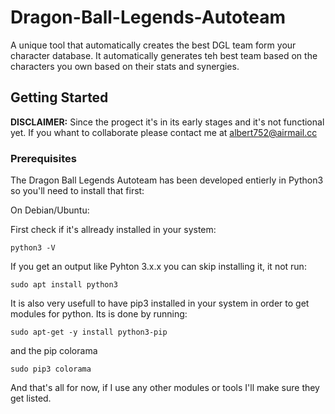 # Dragon-Ball-Legends-Autoteam
A unique tool that automatically creates the best DGL team form your character database. It automatically generates teh best team based on the characters you own based on their stats and synergies.
## Getting Started

**DISCLAIMER:** Since the progect it's in its early stages and it's not functional yet. If you whant to collaborate please contact me at albert752@airmail.cc

### Prerequisites


The Dragon Ball Legends Autoteam has been developed entierly in Python3 so you'll need to install that first:

On Debian/Ubuntu: 

First check if it's allready installed in your system:

```
python3 -V
```

If you get an output like Pyhton 3.x.x you can skip installing it, it not run:

```
sudo apt install python3
```

It is also very usefull to have pip3 installed in your system in order to get modules for python. Its is done by running: 

```
sudo apt-get -y install python3-pip
```

and the pip colorama

```
sudo pip3 colorama
```

And that's all for now, if I use any other modules or tools I'll make sure they get listed.

<!--
### Installing

A step by step series of examples that tell you how to get a development env running

Say what the step will be

```
Give the example
```

And repeat

```
until finished
```

End with an example of getting some data out of the system or using it for a little demo

## Running the tests

Explain how to run the automated tests for this system

### Break down into end to end tests

Explain what these tests test and why

```
Give an example
```

### And coding style tests

Explain what these tests test and why

```
Give an example
```

## Deployment

Add additional notes about how to deploy this on a live system

## Built With

* [Dropwizard](http://www.dropwizard.io/1.0.2/docs/) - The web framework used
* [Maven](https://maven.apache.org/) - Dependency Management
* [ROME](https://rometools.github.io/rome/) - Used to generate RSS Feeds

## Contributing

Please read [CONTRIBUTING.md](https://gist.github.com/PurpleBooth/b24679402957c63ec426) for details on our code of conduct, and the process for submitting pull requests to us.

## Versioning

We use [SemVer](http://semver.org/) for versioning. For the versions available, see the [tags on this repository](https://github.com/your/project/tags). 

## Authors

* **Billie Thompson** - *Initial work* - [PurpleBooth](https://github.com/PurpleBooth)

See also the list of [contributors](https://github.com/your/project/contributors) who participated in this project.

## License

This project is licensed under the MIT License - see the [LICENSE.md](LICENSE.md) file for details

## Acknowledgments

* Hat tip to anyone whose code was used
* Inspiration
* etc


```
```
```
```
```
```
```
```
```
```
-->
